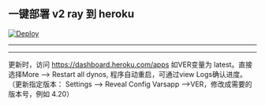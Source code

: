 ## 一键部署 v2 ray 到 heroku  

[![Deploy](https://www.herokucdn.com/deploy/button.png)](https://heroku.com/deploy)
- - -
- - -

更新时，访问 https://dashboard.heroku.com/apps 如VER变量为 latest。直接选择More --> Restart all dynos, 程序自动重启，可通过view Logs确认进度。（更新指定版本： Settings --> Reveal Config Varsapp -->VER，修改成需要的版本号，例如 4.20）